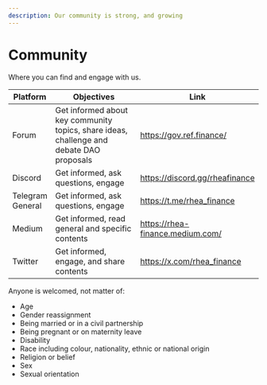 ```yaml
---
description: Our community is strong, and growing
---
```


# Community

Where you can find and engage with us.

<table><thead><tr><th>Platform</th><th width="267.3333333333333">Objectives</th><th>Link</th></tr></thead><tbody><tr><td>Forum</td><td>Get informed about key community topics, share ideas, challenge and debate DAO proposals</td><td><a href="https://gov.ref.finance/">https://gov.ref.finance/</a></td></tr><tr><td>Discord</td><td>Get informed, ask questions, engage</td><td><a href="https://discord.gg/rheafinance">https://discord.gg/rheafinance</a></td></tr><tr><td>Telegram General</td><td>Get informed, ask questions, engage</td><td><a href="https://t.me/rhea_finance">https://t.me/rhea_finance</a></td></tr><tr><td>Medium</td><td>Get informed, read general and specific contents</td><td><a href="https://rhea-finance.medium.com/">https://rhea-finance.medium.com/</a></td></tr><tr><td>Twitter</td><td>Get informed, engage, and share contents</td><td><a href="https://x.com/rhea_finance">https://x.com/rhea_finance</a></td></tr></tbody></table>

Anyone is welcomed, not matter of:

* Age
* Gender reassignment
* Being married or in a civil partnership
* Being pregnant or on maternity leave
* Disability
* Race including colour, nationality, ethnic or national origin
* Religion or belief
* Sex
* Sexual orientation
